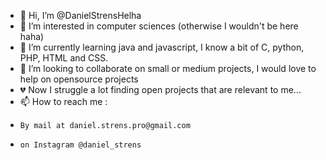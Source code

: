 - 👋 Hi, I’m @DanielStrensHelha
- 👀 I’m interested in computer sciences (otherwise I wouldn't be here haha)
- 🌱 I’m currently learning java and javascript, I know a bit of C, python, PHP, HTML and CSS.
- 💞️ I’m looking to collaborate on small or medium projects, I would love to help on opensource projects
- 💔 Now I struggle a lot finding open projects that are relevant to me...
- 📫 How to reach me :
-     By mail at daniel.strens.pro@gmail.com
-     on Instagram @daniel_strens

<!---
DanielStrensHelha/DanielStrensHelha is a ✨ special ✨ repository because its `README.md` (this file) appears on your GitHub profile.
You can click the Preview link to take a look at your changes.
--->
